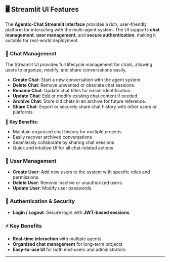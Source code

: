 ## 🖥️ Streamlit UI Features

The **Agentic-Chat Streamlit interface** provides a rich, user-friendly platform for interacting with the multi-agent system. The UI supports **chat management**, **user management**, and **secure authentication**, making it suitable for real-world deployment.

### 💬 Chat Management

The Streamlit UI provides full lifecycle management for chats, allowing users to organize, modify, and share conversations easily.

- **Create Chat**: Start a new conversation with the agent system.  
- **Delete Chat**: Remove unwanted or obsolete chat sessions.  
- **Rename Chat**: Update chat titles for easier identification.  
- **Update Chat**: Edit or modify existing chat content if needed.  
- **Archive Chat**: Store old chats in an archive for future reference.  
- **Share Chat**: Export or securely share chat history with other users or platforms.  

🔹 **Key Benefits**:  
- Maintain organized chat history for multiple projects  
- Easily recover archived conversations  
- Seamlessly collaborate by sharing chat sessions  
- Quick and intuitive UI for all chat-related actions

### 👤 User Management

- **Create User**: Add new users to the system with specific roles and permissions.  
- **Delete User**: Remove inactive or unauthorized users.  
- **Update User**: Modify user passwords.  

### 🔑 Authentication & Security

- **Login / Logout**: Secure login with **JWT-based sessions**.   

### ⚡ Key Benefits

- **Real-time interaction** with multiple agents    
- **Organized chat management** for long-term projects  
- **Easy-to-use UI** for both end-users and administrators  
---
